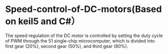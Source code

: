 # Speed-control-of-DC-motors(Based on keil5 and C#）
The speed regulation of the DC motor is controlled by setting the duty cycle of PWM through the 51 single-chip microcomputer, which is divided into first gear (20%), second gear (50%), and third gear (80%).
